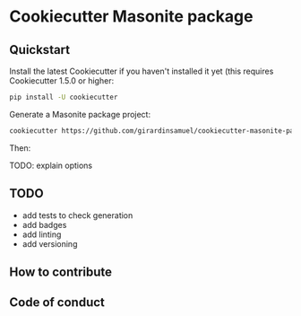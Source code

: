 # Cookiecutter Masonite package


## Quickstart

Install the latest Cookiecutter if you haven't installed it yet (this requires Cookiecutter 1.5.0 or higher:

```bash
pip install -U cookiecutter
```

Generate a Masonite package project:
```bash
cookiecutter https://github.com/girardinsamuel/cookiecutter-masonite-package.git
```

Then:

TODO: explain options


## TODO
* add tests to check generation
* add badges
* add linting
* add versioning

## How to contribute

## Code of conduct
